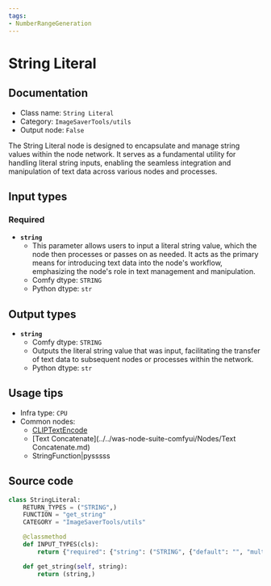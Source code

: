 ```yaml
---
tags:
- NumberRangeGeneration
---
```


# String Literal
## Documentation
- Class name: `String Literal`
- Category: `ImageSaverTools/utils`
- Output node: `False`

The String Literal node is designed to encapsulate and manage string values within the node network. It serves as a fundamental utility for handling literal string inputs, enabling the seamless integration and manipulation of text data across various nodes and processes.
## Input types
### Required
- **`string`**
    - This parameter allows users to input a literal string value, which the node then processes or passes on as needed. It acts as the primary means for introducing text data into the node's workflow, emphasizing the node's role in text management and manipulation.
    - Comfy dtype: `STRING`
    - Python dtype: `str`
## Output types
- **`string`**
    - Comfy dtype: `STRING`
    - Outputs the literal string value that was input, facilitating the transfer of text data to subsequent nodes or processes within the network.
    - Python dtype: `str`
## Usage tips
- Infra type: `CPU`
- Common nodes:
    - [CLIPTextEncode](../../Comfy/Nodes/CLIPTextEncode.md)
    - [Text Concatenate](../../was-node-suite-comfyui/Nodes/Text Concatenate.md)
    - StringFunction|pysssss



## Source code
```python
class StringLiteral:
    RETURN_TYPES = ("STRING",)
    FUNCTION = "get_string"
    CATEGORY = "ImageSaverTools/utils"

    @classmethod
    def INPUT_TYPES(cls):
        return {"required": {"string": ("STRING", {"default": "", "multiline": True})}}

    def get_string(self, string):
        return (string,)

```
